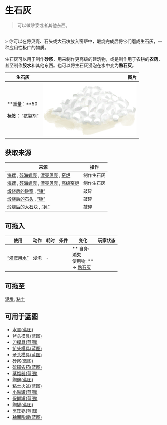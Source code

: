 # 生石灰  
> 可以做砂浆或者其他东西。  
<br>  
> 你可以在将贝壳、石头或大石块放入窑炉中，煅烧完成后将它们磨成生石灰，一种应用性极广的物质。<br><br>生石灰可以用于制作<b>砂浆</b>，用来制作更高级的建筑物，或是制作用于农耕的<b>农药</b>，甚至制作<b>胶水</b>和其他东西。也可以将生石灰浸泡在水中变为<b>熟石灰</b>。  
  
  生石灰  |   图片   
 ----  |  ----:   
 **重量：**50<br><br>**标签：**	[“抗裂剂”](tag_Temper.md)  |  <img decoding="async" src="Sprite/Quicklime.png" href="a.md" style="max-width:300px;max-height:300px;">   
  
## 获取来源  
来源  |  操作  
----  |  ----  
[海螺](Conch.md) , [碎海螺壳](ConchBroken.md) , [漂亮贝壳](SeashellsPretty.md) , [窑炉](Kiln.md)  |  制作生石灰  
[海螺](Conch.md) , [碎海螺壳](ConchBroken.md) , [漂亮贝壳](SeashellsPretty.md) , [高级窑炉](KilnAdvanced.md)  |  制作生石灰  
[煅烧后的砂浆](MortarBurnt.md) , [“锤”](tag_Hammer.md)  |  敲碎  
[煅烧后的石头](StoneBurnt.md) , [“锤”](tag_Hammer.md)  |  敲碎  
[煅烧后的大石块](StoneHeavyBurnt.md) , [“锤”](tag_Hammer.md)  |  敲碎  
## 可拖入  
使用  |  动作  |  耗时  |  条件  |  变化  |  玩家状态  
----  |  ----  |  ----  |  ----  |  ----  |  ----  
[“灌溉用水”](tag_WaterFresh.md)  |  浸泡  |  -  |    |  ** 自身: **<br>消失<br>** 使用物: **<br>→ [熟石灰](LQ_SlakedLime.md)  |    
## 可拖至  
[泥堆](MudPile.md), [粘土](Clay.md)  
## 可用于蓝图  
- [水窖(蓝图)](Bp_Cistern.md)  
- [斧头模具(蓝图)](Bp_MoldAxe.md)  
- [刀模具(蓝图)](Bp_MoldKnife.md)  
- [铲头模具(蓝图)](Bp_MoldShovel.md)  
- [矛头模具(蓝图)](Bp_MoldSpear.md)  
- [砂浆(蓝图)](Bp_Mortar.md)  
- [硫磺农药(蓝图)](Bp_PesticideBrimstone.md)  
- [蒸馏器(蓝图)](Bp_Alembic.md)  
- [陶碗(蓝图)](Bp_ClayBowl.md)  
- [粘土火盆(蓝图)](Bp_ClayFirePit.md)  
- [小陶罐(蓝图)](Bp_ClayJar.md)  
- [保鲜罐(蓝图)](Bp_ClayPotCooler.md)  
- [陶罐(蓝图)](Bp_ClayVase.md)  
- [烹饪锅(蓝图)](Bp_CookingPot.md)  
- [釉面陶罐(蓝图)](Bp_GlazedVase.md)  
  
  
